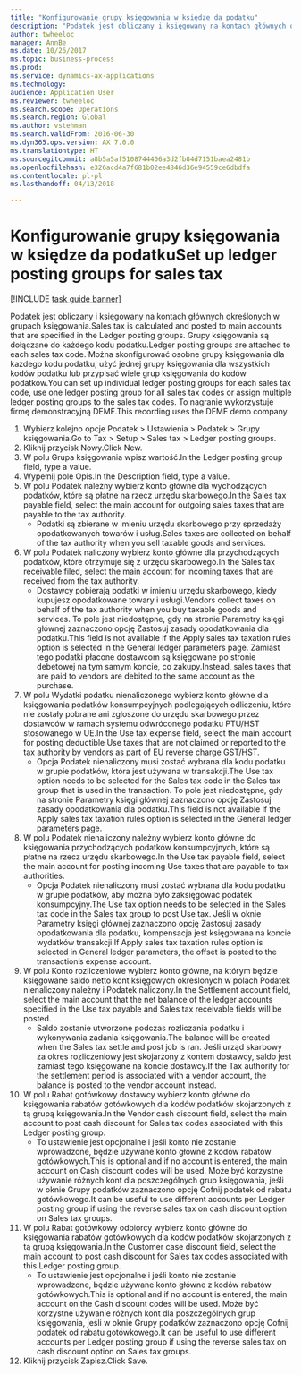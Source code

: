 ```yaml
--- 
title: "Konfigurowanie grupy księgowania w księdze da podatku"
description: "Podatek jest obliczany i księgowany na kontach głównych określonych w grupach księgowania."
author: twheeloc
manager: AnnBe
ms.date: 10/26/2017
ms.topic: business-process
ms.prod: 
ms.service: dynamics-ax-applications
ms.technology: 
audience: Application User
ms.reviewer: twheeloc
ms.search.scope: Operations
ms.search.region: Global
ms.author: vstehman
ms.search.validFrom: 2016-06-30
ms.dyn365.ops.version: AX 7.0.0
ms.translationtype: HT
ms.sourcegitcommit: a8b5a5af5108744406a3d2fb84d7151baea2481b
ms.openlocfilehash: e326acd4a7f681b02ee4846d36e94559ce6dbdfa
ms.contentlocale: pl-pl
ms.lasthandoff: 04/13/2018

---
```

# <a name="set-up-ledger-posting-groups-for-sales-tax"></a><span data-ttu-id="f835a-103">Konfigurowanie grupy księgowania w księdze da podatku</span><span class="sxs-lookup"><span data-stu-id="f835a-103">Set up ledger posting groups for sales tax</span></span>

[!INCLUDE [task guide banner](../../includes/task-guide-banner.md)]

<span data-ttu-id="f835a-104">Podatek jest obliczany i księgowany na kontach głównych określonych w grupach księgowania.</span><span class="sxs-lookup"><span data-stu-id="f835a-104">Sales tax is calculated and posted to main accounts that are specified in the Ledger posting groups.</span></span> <span data-ttu-id="f835a-105">Grupy księgowania są dołączane do każdego kodu podatku.</span><span class="sxs-lookup"><span data-stu-id="f835a-105">Ledger posting groups are attached to each sales tax code.</span></span> <span data-ttu-id="f835a-106">Można skonfigurować osobne grupy księgowania dla każdego kodu podatku, użyć jednej grupy księgowania dla wszystkich kodów podatku lub przypisać wiele grup księgowania do kodów podatków.</span><span class="sxs-lookup"><span data-stu-id="f835a-106">You can set up individual ledger posting groups for each sales tax code, use one ledger posting group for all sales tax codes or assign multiple ledger posting groups to the sales tax codes.</span></span> <span data-ttu-id="f835a-107">To nagranie wykorzystuje firmę demonstracyjną DEMF.</span><span class="sxs-lookup"><span data-stu-id="f835a-107">This recording uses the DEMF demo company.</span></span> 

1. <span data-ttu-id="f835a-108">Wybierz kolejno opcje Podatek > Ustawienia > Podatek > Grupy księgowania.</span><span class="sxs-lookup"><span data-stu-id="f835a-108">Go to Tax > Setup > Sales tax > Ledger posting groups.</span></span>
2. <span data-ttu-id="f835a-109">Kliknij przycisk Nowy.</span><span class="sxs-lookup"><span data-stu-id="f835a-109">Click New.</span></span>
3. <span data-ttu-id="f835a-110">W polu Grupa księgowania wpisz wartość.</span><span class="sxs-lookup"><span data-stu-id="f835a-110">In the Ledger posting group field, type a value.</span></span>
4. <span data-ttu-id="f835a-111">Wypełnij pole Opis.</span><span class="sxs-lookup"><span data-stu-id="f835a-111">In the Description field, type a value.</span></span>
5. <span data-ttu-id="f835a-112">W polu Podatek należny wybierz konto główne dla wychodzących podatków, które są płatne na rzecz urzędu skarbowego.</span><span class="sxs-lookup"><span data-stu-id="f835a-112">In the Sales tax payable field, select the main account for outgoing sales taxes that are payable to the tax authority.</span></span>
    * <span data-ttu-id="f835a-113">Podatki są zbierane w imieniu urzędu skarbowego przy sprzedaży opodatkowanych towarów i usług.</span><span class="sxs-lookup"><span data-stu-id="f835a-113">Sales taxes are collected on behalf of the tax authority when you sell taxable goods and services.</span></span>  
6. <span data-ttu-id="f835a-114">W polu Podatek naliczony wybierz konto główne dla przychodzących podatków, które otrzymuje się z urzędu skarbowego.</span><span class="sxs-lookup"><span data-stu-id="f835a-114">In the Sales tax receivable filed, select the main account for incoming taxes that are received from the tax authority.</span></span>
    * <span data-ttu-id="f835a-115">Dostawcy pobierają podatki w imieniu urzędu skarbowego, kiedy kupujesz opodatkowane towary i usługi.</span><span class="sxs-lookup"><span data-stu-id="f835a-115">Vendors collect taxes on behalf of the tax authority when you buy taxable goods and services.</span></span> <span data-ttu-id="f835a-116">To pole jest niedostępne, gdy na stronie Parametry księgi głównej zaznaczono opcję Zastosuj zasady opodatkowania dla podatku.</span><span class="sxs-lookup"><span data-stu-id="f835a-116">This field is not available if the Apply sales tax taxation rules option is selected in the General ledger parameters page.</span></span> <span data-ttu-id="f835a-117">Zamiast tego podatki płacone dostawcom są księgowane po stronie debetowej na tym samym koncie, co zakupy.</span><span class="sxs-lookup"><span data-stu-id="f835a-117">Instead, sales taxes that are paid to vendors are debited to the same account as the purchase.</span></span>   
7. <span data-ttu-id="f835a-118">W polu Wydatki podatku nienaliczonego wybierz konto główne dla księgowania podatków konsumpcyjnych podlegających odliczeniu, które nie zostały pobrane ani zgłoszone do urzędu skarbowego przez dostawców w ramach systemu odwróconego podatku PTU/HST stosowanego w UE.</span><span class="sxs-lookup"><span data-stu-id="f835a-118">In the Use tax expense field, select the main account for posting deductible Use taxes that are not claimed or reported to the tax authority by vendors as part of EU reverse charge GST/HST.</span></span>
    * <span data-ttu-id="f835a-119">Opcja Podatek nienaliczony musi zostać wybrana dla kodu podatku w grupie podatków, która jest używana w transakcji.</span><span class="sxs-lookup"><span data-stu-id="f835a-119">The Use tax option needs to be selected for the Sales tax code in the Sales tax group that is used in the transaction.</span></span>  <span data-ttu-id="f835a-120">To pole jest niedostępne, gdy na stronie Parametry księgi głównej zaznaczono opcję Zastosuj zasady opodatkowania dla podatku.</span><span class="sxs-lookup"><span data-stu-id="f835a-120">This field is not available if the Apply sales tax taxation rules option is selected in the General ledger parameters page.</span></span>   
8. <span data-ttu-id="f835a-121">W polu Podatek nienaliczony należny wybierz konto główne do księgowania przychodzących podatków konsumpcyjnych, które są płatne na rzecz urzędu skarbowego.</span><span class="sxs-lookup"><span data-stu-id="f835a-121">In the Use tax payable field, select the main account for posting incoming Use taxes that are payable to tax authorities.</span></span>
    * <span data-ttu-id="f835a-122">Opcja Podatek nienaliczony musi zostać wybrana dla kodu podatku w grupie podatków, aby można było zaksięgować podatek konsumpcyjny.</span><span class="sxs-lookup"><span data-stu-id="f835a-122">The Use tax option needs to be selected in the Sales tax code in the Sales tax group to post Use tax.</span></span> <span data-ttu-id="f835a-123">Jeśli w oknie Parametry księgi głównej zaznaczono opcję Zastosuj zasady opodatkowania dla podatku, kompensacja jest księgowana na koncie wydatków transakcji.</span><span class="sxs-lookup"><span data-stu-id="f835a-123">If Apply sales tax taxation rules option is selected in General ledger parameters, the offset is posted to the transaction’s expense account.</span></span>   
9. <span data-ttu-id="f835a-124">W polu Konto rozliczeniowe wybierz konto główne, na którym będzie księgowane saldo netto kont księgowych określonych w polach Podatek nienaliczony należny i Podatek naliczony.</span><span class="sxs-lookup"><span data-stu-id="f835a-124">In the Settlement account field, select the main account  that the net balance of the ledger accounts specified in the Use tax payable and Sales tax receivable fields will be posted.</span></span>
    * <span data-ttu-id="f835a-125">Saldo zostanie utworzone podczas rozliczania podatku i wykonywania zadania księgowania.</span><span class="sxs-lookup"><span data-stu-id="f835a-125">The balance will be created when the Sales tax settle and post job is ran.</span></span>  <span data-ttu-id="f835a-126">Jeśli urząd skarbowy za okres rozliczeniowy jest skojarzony z kontem dostawcy, saldo jest zamiast tego księgowane na koncie dostawcy.</span><span class="sxs-lookup"><span data-stu-id="f835a-126">If the Tax authority for the settlement period is associated with a vendor account, the balance is posted to the vendor account instead.</span></span>   
10. <span data-ttu-id="f835a-127">W polu Rabat gotówkowy dostawcy wybierz konto główne do księgowania rabatów gotówkowych dla kodów podatków skojarzonych z tą grupą księgowania.</span><span class="sxs-lookup"><span data-stu-id="f835a-127">In the Vendor cash discount field, select the main account to post cash discount for Sales tax codes associated with this Ledger posting group.</span></span>
    * <span data-ttu-id="f835a-128">To ustawienie jest opcjonalne i jeśli konto nie zostanie wprowadzone, będzie używane konto główne z kodów rabatów gotówkowych.</span><span class="sxs-lookup"><span data-stu-id="f835a-128">This is optional and if no account is entered,  the main account on Cash discount codes will be used.</span></span> <span data-ttu-id="f835a-129">Może być korzystne używanie różnych kont dla poszczególnych grup księgowania, jeśli w oknie Grupy podatków zaznaczono opcję Cofnij podatek od rabatu gotówkowego.</span><span class="sxs-lookup"><span data-stu-id="f835a-129">It can be useful to use different accounts per Ledger posting group if using the reverse sales tax on cash discount option on Sales tax groups.</span></span>  
11. <span data-ttu-id="f835a-130">W polu Rabat gotówkowy odbiorcy wybierz konto główne do księgowania rabatów gotówkowych dla kodów podatków skojarzonych z tą grupą księgowania.</span><span class="sxs-lookup"><span data-stu-id="f835a-130">In the Customer case discount field, select the main account to post cash discount for Sales tax codes associated with this Ledger posting group.</span></span>
    * <span data-ttu-id="f835a-131">To ustawienie jest opcjonalne i jeśli konto nie zostanie wprowadzone, będzie używane konto główne z kodów rabatów gotówkowych.</span><span class="sxs-lookup"><span data-stu-id="f835a-131">This is optional and if no account is entered, the main account on the Cash discount codes will be used.</span></span> <span data-ttu-id="f835a-132">Może być korzystne używanie różnych kont dla poszczególnych grup księgowania, jeśli w oknie Grupy podatków zaznaczono opcję Cofnij podatek od rabatu gotówkowego.</span><span class="sxs-lookup"><span data-stu-id="f835a-132">It can be useful to use different accounts per Ledger posting group if using the reverse sales tax on cash discount option on Sales tax groups.</span></span>  
12. <span data-ttu-id="f835a-133">Kliknij przycisk Zapisz.</span><span class="sxs-lookup"><span data-stu-id="f835a-133">Click Save.</span></span>


